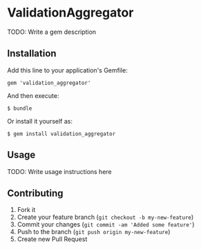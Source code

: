 # ValidationAggregator

TODO: Write a gem description

## Installation

Add this line to your application's Gemfile:

    gem 'validation_aggregator'

And then execute:

    $ bundle

Or install it yourself as:

    $ gem install validation_aggregator

## Usage

TODO: Write usage instructions here

## Contributing

1. Fork it
2. Create your feature branch (`git checkout -b my-new-feature`)
3. Commit your changes (`git commit -am 'Added some feature'`)
4. Push to the branch (`git push origin my-new-feature`)
5. Create new Pull Request
